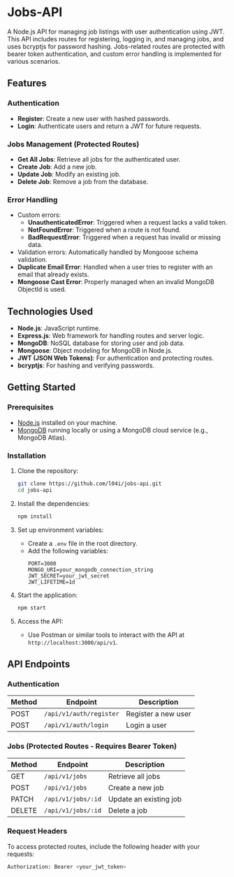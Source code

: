 # Jobs-API

A Node.js API for managing job listings with user authentication using JWT. This API includes routes for registering, logging in, and managing jobs, and uses bcryptjs for password hashing. Jobs-related routes are protected with bearer token authentication, and custom error handling is implemented for various scenarios.

## Features

### Authentication

- **Register**: Create a new user with hashed passwords.
- **Login**: Authenticate users and return a JWT for future requests.

### Jobs Management (Protected Routes)

- **Get All Jobs**: Retrieve all jobs for the authenticated user.
- **Create Job**: Add a new job.
- **Update Job**: Modify an existing job.
- **Delete Job**: Remove a job from the database.

### Error Handling

- Custom errors:
  - **UnauthenticatedError**: Triggered when a request lacks a valid token.
  - **NotFoundError**: Triggered when a route is not found.
  - **BadRequestError**: Triggered when a request has invalid or missing data.
- Validation errors: Automatically handled by Mongoose schema validation.
- **Duplicate Email Error**: Handled when a user tries to register with an email that already exists.
- **Mongoose Cast Error**: Properly managed when an invalid MongoDB ObjectId is used.

## Technologies Used

- **Node.js**: JavaScript runtime.
- **Express.js**: Web framework for handling routes and server logic.
- **MongoDB**: NoSQL database for storing user and job data.
- **Mongoose**: Object modeling for MongoDB in Node.js.
- **JWT (JSON Web Tokens)**: For authentication and protecting routes.
- **bcryptjs**: For hashing and verifying passwords.

## Getting Started

### Prerequisites

- [Node.js](https://nodejs.org/) installed on your machine.
- [MongoDB](https://www.mongodb.com/) running locally or using a MongoDB cloud service (e.g., MongoDB Atlas).

### Installation

1. Clone the repository:
    ```bash
    git clone https://github.com/l04i/jobs-api.git
    cd jobs-api
    ```

2. Install the dependencies:
    ```bash
    npm install
    ```

3. Set up environment variables:
    - Create a `.env` file in the root directory.
    - Add the following variables:
      ```
      PORT=3000
      MONGO_URI=your_mongodb_connection_string
      JWT_SECRET=your_jwt_secret
      JWT_LIFETIME=1d
      ```

4. Start the application:
    ```bash
    npm start
    ```

5. Access the API:
   - Use Postman or similar tools to interact with the API at `http://localhost:3000/api/v1`.

## API Endpoints

### Authentication

| Method | Endpoint          | Description           |
|--------|-------------------|-----------------------|
| POST   | `/api/v1/auth/register` | Register a new user |
| POST   | `/api/v1/auth/login`    | Login a user        |

### Jobs (Protected Routes - Requires Bearer Token)

| Method | Endpoint               | Description                 |
|--------|------------------------|-----------------------------|
| GET    | `/api/v1/jobs`          | Retrieve all jobs           |
| POST   | `/api/v1/jobs`          | Create a new job            |
| PATCH  | `/api/v1/jobs/:id`      | Update an existing job      |
| DELETE | `/api/v1/jobs/:id`      | Delete a job                |

### Request Headers

To access protected routes, include the following header with your requests:
```bash
Authorization: Bearer <your_jwt_token>
